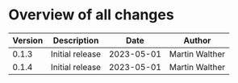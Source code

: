 # Overview of all changes

Version | Description | Date | Author
-|-|-|-
0.1.3 | Initial release | 2023-05-01 | Martin Walther
0.1.4 | Initial release | 2023-05-01 | Martin Walther
